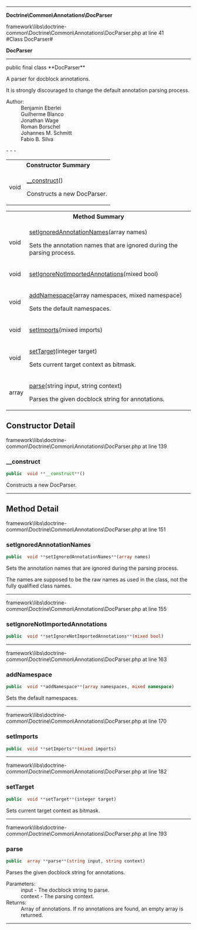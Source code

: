 - - -

**Doctrine\Common\Annotations\DocParser**
<div class="location">framework\libs\doctrine-common\Doctrine\Common\Annotations\DocParser.php at line 41</div>
#Class DocParser#

**DocParser**


- - -

<p class="signature">public final  class **DocParser**</p>

<div class="comment" id="overview_description"><p>A parser for docblock annotations.</p><p>It is strongly discouraged to change the default annotation parsing process.</p></div>

<dl>
<dt>Author:</dt>
<dd>Benjamin Eberlei <kontakt@beberlei.de></dd>
<dd>Guilherme Blanco <guilhermeblanco@hotmail.com></dd>
<dd>Jonathan Wage <jonwage@gmail.com></dd>
<dd>Roman Borschel <roman@code-factory.org></dd>
<dd>Johannes M. Schmitt <schmittjoh@gmail.com></dd>
<dd>Fabio B. Silva <fabio.bat.silva@gmail.com></dd>
</dl>
- - -

<table id="summary_constructor">
<tr><th colspan="2">Constructor Summary</th></tr>
<tr>
<td class="type"> void</td>
<td class="description"><p class="name"><a href="#__construct">__construct</a>()</p><p class="description">Constructs a new DocParser.</p></td>
</tr>
</table>

<table id="summary_method">
<tr><th colspan="2">Method Summary</th></tr>
<tr>
<td class="type"> void</td>
<td class="description"><p class="name"><a href="#setIgnoredAnnotationNames">setIgnoredAnnotationNames</a>(array names)</p><p class="description">Sets the annotation names that are ignored during the parsing process.
</p></td>
</tr>
<tr>
<td class="type"> void</td>
<td class="description"><p class="name"><a href="#setIgnoreNotImportedAnnotations">setIgnoreNotImportedAnnotations</a>(mixed bool)</p></td>
</tr>
<tr>
<td class="type"> void</td>
<td class="description"><p class="name"><a href="#addNamespace">addNamespace</a>(array namespaces, mixed namespace)</p><p class="description">Sets the default namespaces.</p></td>
</tr>
<tr>
<td class="type"> void</td>
<td class="description"><p class="name"><a href="#setImports">setImports</a>(mixed imports)</p></td>
</tr>
<tr>
<td class="type"> void</td>
<td class="description"><p class="name"><a href="#setTarget">setTarget</a>(integer target)</p><p class="description">Sets current target context as bitmask.</p></td>
</tr>
<tr>
<td class="type"> array</td>
<td class="description"><p class="name"><a href="#parse">parse</a>(string input, string context)</p><p class="description">Parses the given docblock string for annotations.</p></td>
</tr>
</table>

<h2 id="detail_method">Constructor Detail</h2>
<div class="location">framework\libs\doctrine-common\Doctrine\Common\Annotations\DocParser.php at line 139</div>
<h3 id="__construct()">__construct</h3>

```php
public  void **__construct**()
```
<div class="details">
<p>Constructs a new DocParser.</p></div>

- - -

<h2 id="detail_method">Method Detail</h2>
<div class="location">framework\libs\doctrine-common\Doctrine\Common\Annotations\DocParser.php at line 151</div>
<h3 id="setIgnoredAnnotationNames()">setIgnoredAnnotationNames</h3>

```php
public  void **setIgnoredAnnotationNames**(array names)
```
<div class="details">
<p>Sets the annotation names that are ignored during the parsing process.</p><p>The names are supposed to be the raw names as used in the class, not the
fully qualified class names.</p></div>

- - -

<div class="location">framework\libs\doctrine-common\Doctrine\Common\Annotations\DocParser.php at line 155</div>
<h3 id="setIgnoreNotImportedAnnotations()">setIgnoreNotImportedAnnotations</h3>

```php
public  void **setIgnoreNotImportedAnnotations**(mixed bool)
```
<div class="details">
</div>

- - -

<div class="location">framework\libs\doctrine-common\Doctrine\Common\Annotations\DocParser.php at line 163</div>
<h3 id="addNamespace()">addNamespace</h3>

```php
public  void **addNamespace**(array namespaces, mixed namespace)
```
<div class="details">
<p>Sets the default namespaces.</p></div>

- - -

<div class="location">framework\libs\doctrine-common\Doctrine\Common\Annotations\DocParser.php at line 170</div>
<h3 id="setImports()">setImports</h3>

```php
public  void **setImports**(mixed imports)
```
<div class="details">
</div>

- - -

<div class="location">framework\libs\doctrine-common\Doctrine\Common\Annotations\DocParser.php at line 182</div>
<h3 id="setTarget()">setTarget</h3>

```php
public  void **setTarget**(integer target)
```
<div class="details">
<p>Sets current target context as bitmask.</p></div>

- - -

<div class="location">framework\libs\doctrine-common\Doctrine\Common\Annotations\DocParser.php at line 193</div>
<h3 id="parse()">parse</h3>

```php
public  array **parse**(string input, string context)
```
<div class="details">
<p>Parses the given docblock string for annotations.</p><dl>
<dt>Parameters:</dt>
<dd>input - The docblock string to parse.</dd>
<dd>context - The parsing context.</dd>
<dt>Returns:</dt>
<dd>Array of annotations. If no annotations are found, an empty array is returned.</dd>
</dl>
</div>

- - -

